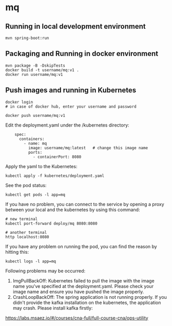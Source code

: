 # mq

## Running in local development environment

```
mvn spring-boot:run
```

## Packaging and Running in docker environment

```
mvn package -B -DskipTests
docker build -t username/mq:v1 .
docker run username/mq:v1
```

## Push images and running in Kubernetes

```
docker login 
# in case of docker hub, enter your username and password

docker push username/mq:v1
```

Edit the deployment.yaml under the /kubernetes directory:
```
    spec:
      containers:
        - name: mq
          image: username/mq:latest   # change this image name
          ports:
            - containerPort: 8080

```

Apply the yaml to the Kubernetes:
```
kubectl apply -f kubernetes/deployment.yaml
```

See the pod status:
```
kubectl get pods -l app=mq
```

If you have no problem, you can connect to the service by opening a proxy between your local and the kubernetes by using this command:
```
# new terminal
kubectl port-forward deploy/mq 8080:8080

# another terminal
http localhost:8080
```

If you have any problem on running the pod, you can find the reason by hitting this:
```
kubectl logs -l app=mq
```

Following problems may be occurred:

1. ImgPullBackOff:  Kubernetes failed to pull the image with the image name you've specified at the deployment.yaml. Please check your image name and ensure you have pushed the image properly.
1. CrashLoopBackOff: The spring application is not running properly. If you didn't provide the kafka installation on the kubernetes, the application may crash. Please install kafka firstly:

https://labs.msaez.io/#/courses/cna-full/full-course-cna/ops-utility

